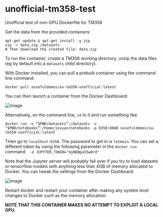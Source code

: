 # unofficial-tm358-test
Unofficial test of non-GPU Dockerfile for TM358

Get the data from the provided containers:

```
apt-get update & apt-get install -y zip
zip -r data.zip /datasets
# Then download the created file: data.zip
```

To run the container, create a TM358 working directory, unzip the data files (eg by default into a `datasets` child directory).

With Docker installed, you can pull a prebuilt container using the command line command:

`docker pull ousefuldemos/ou-tm358-unofficial:latest`

You can then launch a container from the Docker Dashboard:

![image](https://user-images.githubusercontent.com/82988/138918816-6bd073bb-83b5-4f5d-88e1-9a6cdcd82dd6.png)

Alternatively, on the command line, `cd` to it and run something like:

`docker run -v “$PWD/datasets”:/datasets -v “$PWD/notebooks”:/home/jovyan/notebooks -p 8358:8888 ousefuldemos/ou-tm358-unofficial:latest`

THen go to `localhost:8358`. The password to get in is `letmein`. You can set a different token by using the following parameter in the `docker run` command: ` -e JUPYTER_TOKEN="myNEWpa55w0rd"`

Note that the Jupyter server will probably fall over if you try to load datasets or tensorflow models with anything less than 4GB of memory allocated to Docker. You can tweak the settings from the Docker Dashboard:

![image](https://user-images.githubusercontent.com/82988/138918247-844a9dd0-3c38-4bad-a303-45c39e4d1ba3.png)

Restart docker and restart your container after making any system level changes to Docker such as the memory allocation.

__NOTE THAT THIS CONTAINER MAKES NO ATTEMPT TO EXPLOIT A LOCAL GPU.__
